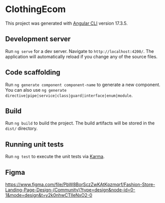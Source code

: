 # ClothingEcom

This project was generated with [Angular CLI](https://github.com/angular/angular-cli) version 17.3.5.

## Development server

Run `ng serve` for a dev server. Navigate to `http://localhost:4200/`. The application will automatically reload if you change any of the source files.

## Code scaffolding

Run `ng generate component component-name` to generate a new component. You can also use `ng generate directive|pipe|service|class|guard|interface|enum|module`.

## Build

Run `ng build` to build the project. The build artifacts will be stored in the `dist/` directory.

## Running unit tests

Run `ng test` to execute the unit tests via [Karma](https://karma-runner.github.io).

## Figma

https://www.figma.com/file/PbW8BorSczZwKAtKpzmqrf/Fashion-Store-Landing-Page-Design-(Community)?type=design&node-id=0-1&mode=design&t=y2k0nhwCTIleNxO2-0
